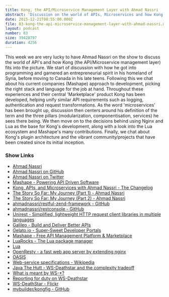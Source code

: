 ```yaml
---
title: Kong, the API/Microservice Management Layer with Ahmad Nassri
abstract: 'Discussion on the world of APIs, Microservices and how Kong helps manage them'
date: 2015-12-21T08:55:00.000Z
file: 83-kong-the-api-microservice-management-layer-with-ahmad-nassri.mp3
layout: podcast
number: 83
size: 39428797
duration: 4256
---
```


This week we are very lucky to have Ahmad Nassri on the show to discuss the world of API's and how Kong (the API/Microservice management layer) fits into the picture.
We start of discussion with how he got into programming and garnered an entrepreneurial spirit in his homeland of Syria, before moving to Canada in his late teens.
Following this we chat about his current companies (Mashape) approach to development, picking the right stack and language for the job at hand.
Throughout these experiences and their central 'Marketplace' product Kong has been developed, helping unify similar API requirements such as logging, authentication and request transformations.
As the word 'microservices' has been brought up, discussion then centers around his definition of the term and the three pillars (modularization, componentisation, services) he sees there being.
We then move on to the decisions behind using Nginx and Lua as the base for Kong's development, along with a look into the Lua ecosystem and Mashape's many contributions.
Finally, we chat about Kong's plugin architecture and the vibrant community/projects that have been created since its initial inception.

### Show Links

- [Ahmad Nassri](https://www.ahmadnassri.com/)
- [Ahmad Nassri on GitHub](https://github.com/ahmadnassri)
- [Ahmad Nassri on Twitter](https://twitter.com/ahmadnassri)
- [Mashape - Powering API Driven Software](https://www.mashape.com/)
- [Kong, APIs, and Microservices with Ahmad Nassri - The Changelog](https://changelog.com/185/)
- [The Story So Far: My Journey (Part 1) - Ahmad Nassri](https://www.ahmadnassri.com/blog/the-story-so-far-part-1/)
- [The Story So Far: My Journey (Part 2) - Ahmad Nassri](https://www.ahmadnassri.com/blog/the-story-so-far-part-2/)
- [ahmadnassri/restful-zend-framework - GitHub](https://github.com/ahmadnassri/restful-zend-framework)
- [ahmadnassri/restconsole - GitHub](https://github.com/ahmadnassri/restconsole)
- [Unirest - Simplified, lightweight HTTP request client libraries in multiple languages](http://unirest.io/)
- [Galileo - Build and Deliver Better APIs](https://getgalileo.io/)
- [Gelato.io - Super-Sweet Developer Portals](https://gelato.io/)
- [Mashape - Free API Management Platform & Marketplace](https://market.mashape.com/)
- [LuaRocks - The Lua package manager](https://luarocks.org/)
- [Lua](http://www.lua.org/)
- [OpenResty - a fast web app server by extending nginx](https://openresty.org/)
- [OASIS](https://www.oasis-open.org/)
- [Web-service specifications - Wikipedia](https://en.wikipedia.org/wiki/List_of_web_service_specifications)
- [Java The Hutt - WS-Deathstar and the complexity tradeoff](http://javathehutt.blogspot.co.uk/2006/04/ws-deathstar-and-complexity-tradeoff.html)
- [What is meant by WS-*?](http://stackoverflow.com/questions/855282/what-is-meant-by-ws)
- [Reporting for duty on WS-Deathstar](http://blogs.msdn.com/b/mikechampion/archive/2007/05/01/reporting-for-duty-on-ws-deathstar.aspx?CommentPosted=true)
- [WS-DeathStar - Flickr](https://www.flickr.com/photos/psd/1428661128)
- [mybuilder/kongfig - GitHub](https://github.com/mybuilder/kongfig)
